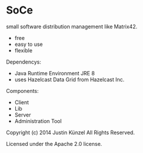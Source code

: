 SoCe
====

small software distribution management like Matrix42.
- free
- easy to use
- flexible

Dependencys:
- Java Runtime Environment JRE 8
- uses Hazelcast Data Grid from Hazelcast Inc.

Components:
- Client
- Lib
- Server
- Administration Tool

Copyright (c) 2014 Justin Künzel
All Rights Reserved.

Licensed under the Apache 2.0 license.
